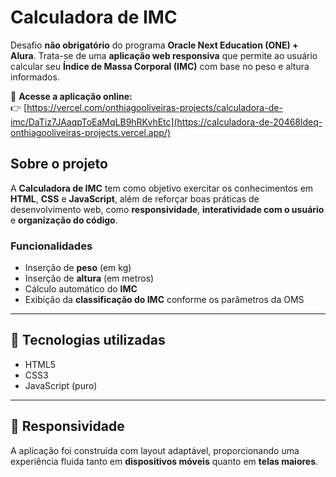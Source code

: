 #  Calculadora de IMC

Desafio **não obrigatório** do programa **Oracle Next Education (ONE) + Alura**. Trata-se de uma **aplicação web responsiva** que permite ao usuário calcular seu **Índice de Massa Corporal (IMC)** com base no peso e altura informados.


🔗 **Acesse a aplicação online:**  
👉 [https://vercel.com/onthiagooliveiras-projects/calculadora-de-imc/DaTiz7JAaqpToEaMqLB9hRKvhEtc](https://calculadora-de-20468ldeq-onthiagooliveiras-projects.vercel.app/)


##  Sobre o projeto

A **Calculadora de IMC** tem como objetivo exercitar os conhecimentos em **HTML**, **CSS** e **JavaScript**, além de reforçar boas práticas de desenvolvimento web, como **responsividade**, **interatividade com o usuário** e **organização do código**.

### Funcionalidades

- Inserção de **peso** (em kg)  
- Inserção de **altura** (em metros)  
- Cálculo automático do **IMC**  
- Exibição da **classificação do IMC** conforme os parâmetros da OMS

---

## 🔧 Tecnologias utilizadas

- HTML5  
- CSS3  
- JavaScript (puro)

---

## 📱 Responsividade

A aplicação foi construída com layout adaptável, proporcionando uma experiência fluida tanto em **dispositivos móveis** quanto em **telas maiores**.

